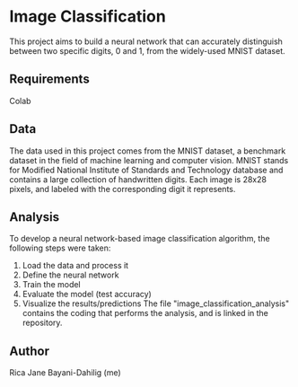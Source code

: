 # Image Classification
This project aims to build a neural network that can accurately distinguish between two specific digits, 0 and 1, from the widely-used MNIST dataset.

## Requirements
Colab

## Data
The data used in this project comes from the MNIST dataset, a benchmark dataset in the field of machine learning and computer vision. MNIST stands for Modified National Institute of Standards and Technology database and contains a large collection of handwritten digits. Each image is 28x28 pixels, and labeled with the corresponding digit it represents.

## Analysis
To develop a neural network-based image classification algorithm, the following steps were taken:
  1. Load the data and process it
  2. Define the neural network
  3. Train the model
  4. Evaluate the model (test accuracy)
  5. Visualize the results/predictions
The file "image_classification_analysis" contains the coding that performs the analysis, and is linked in the repository.

## Author
Rica Jane Bayani-Dahilig (me)
